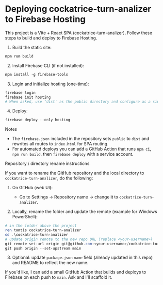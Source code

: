 # Deploying cockatrice-turn-analizer to Firebase Hosting

This project is a Vite + React SPA (cockatrice-turn-analizer). Follow these steps to build and deploy to Firebase Hosting.

1. Build the static site:

```powershell
npm run build
```

2. Install Firebase CLI (if not installed):

```powershell
npm install -g firebase-tools
```

3. Login and initialize hosting (one-time):

```powershell
firebase login
firebase init hosting
# When asked, use 'dist' as the public directory and configure as a single-page app (rewrite all routes to index.html).
```

4. Deploy:

```powershell
firebase deploy --only hosting
```

Notes

- The `firebase.json` included in the repository sets `public` to `dist` and rewrites all routes to `index.html` for SPA routing.
- For automated deploys you can add a GitHub Action that runs `npm ci`, `npm run build`, then `firebase deploy` with a service account.

Repository / directory rename instructions

If you want to rename the GitHub repository and the local directory to `cockatrice-turn-analizer`, do the following:

1. On GitHub (web UI):

   - Go to Settings → Repository name → change it to `cockatrice-turn-analizer`.

2. Locally, rename the folder and update the remote (example for Windows PowerShell):

```powershell
# in the folder above the project
ren tontis cockatrice-turn-analizer
cd .\cockatrice-turn-analizer
# update origin remote to the new repo URL (replace <your-username>)
git remote set-url origin git@github.com:<your-username>/cockatrice-turn-analizer.git
git push origin --set-upstream main
```

3. Optional: update `package.json` `name` field (already updated in this repo) and README to reflect the new name.

If you'd like, I can add a small GitHub Action that builds and deploys to Firebase on each push to `main`. Ask and I'll scaffold it.
